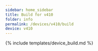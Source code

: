```yaml
---
sidebar: home_sidebar
title: Build for v410
folder: info
permalink: /devices/v410/build
device: v410
---
```

{% include templates/device_build.md %}
